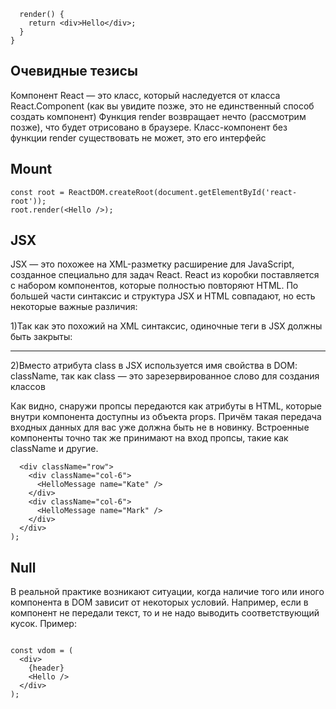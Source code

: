 ``` export default class Hello extends React.Component {
  render() {
    return <div>Hello</div>;
  }
}
```
## Очевидные тезисы

Компонент React — это класс, который наследуется от класса React.Component (как вы увидите позже, это не единственный способ создать компонент)
Функция render возвращает нечто (рассмотрим позже), что будет отрисовано в браузере. Класс-компонент без функции render существовать не может, это его интерфейс


## Mount
```
const root = ReactDOM.createRoot(document.getElementById('react-root'));
root.render(<Hello />);
```
## JSX
JSX — это похожее на XML-разметку расширение для JavaScript, созданное специально для задач React. React из коробки поставляется с набором компонентов, которые полностью повторяют HTML. По большей части синтаксис и структура JSX и HTML совпадают, но есть некоторые важные различия:

1)Так как это похожий на XML синтаксис, одиночные теги в JSX должны быть закрыты: <hr />
2)Вместо атрибута class в JSX используется имя свойства в DOM: className, так как class — это зарезервированное слово для создания классов



Как видно, снаружи пропсы передаются как атрибуты в HTML, которые внутри компонента доступны из объекта props. Причём такая передача входных данных для вас уже должна быть не в новинку. Встроенные компоненты точно так же принимают на вход пропсы, такие как className и другие.

```const vdom = (
  <div className="row">
    <div className="col-6">
      <HelloMessage name="Kate" />
    </div>
    <div className="col-6">
      <HelloMessage name="Mark" />
    </div>
  </div>
);
```
## Null
В реальной практике возникают ситуации, когда наличие того или иного компонента в DOM зависит от некоторых условий. Например, если в компонент не передали текст, то и не надо выводить соответствующий кусок. Пример:

```const header = text ? <h1>{text}</h1> : null;

const vdom = (
  <div>
    {header}
    <Hello />
  </div>
);
```